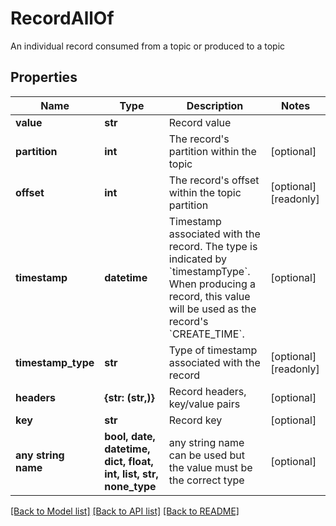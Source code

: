 # RecordAllOf

An individual record consumed from a topic or produced to a topic

## Properties
Name | Type | Description | Notes
------------ | ------------- | ------------- | -------------
**value** | **str** | Record value | 
**partition** | **int** | The record&#39;s partition within the topic | [optional] 
**offset** | **int** | The record&#39;s offset within the topic partition | [optional] [readonly] 
**timestamp** | **datetime** | Timestamp associated with the record. The type is indicated by &#x60;timestampType&#x60;. When producing a record, this value will be used as the record&#39;s &#x60;CREATE_TIME&#x60;. | [optional] 
**timestamp_type** | **str** | Type of timestamp associated with the record | [optional] [readonly] 
**headers** | **{str: (str,)}** | Record headers, key/value pairs | [optional] 
**key** | **str** | Record key | [optional] 
**any string name** | **bool, date, datetime, dict, float, int, list, str, none_type** | any string name can be used but the value must be the correct type | [optional]

[[Back to Model list]](../README.md#documentation-for-models) [[Back to API list]](../README.md#documentation-for-api-endpoints) [[Back to README]](../README.md)


